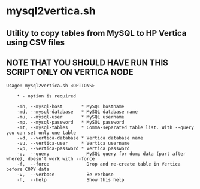 mysql2vertica.sh
================
Utility to copy tables from MySQL to HP Vertica using CSV files
---------------------------------------------------------------
NOTE THAT YOU SHOULD HAVE RUN THIS SCRIPT ONLY ON VERTICA NODE
---------------------------------------------------------------

    Usage: mysql2vertica.sh <OPTIONS>

        * - option is required

        -mh, --mysql-host       * MySQL hostname
        -md, --mysql-database   * MySQL database name
        -mu, --mysql-user       * MySQL username
        -mp, --mysql-password   * MySQL password
        -mt, --mysql-tables     * Comma-separated table list. With --query you can set only one table
        -vd, --vertica-database * Vertica database name
        -vu, --vertica-user     * Vertica username
        -vp, --vertica-password * Vertica password
        -q,  --query              MySQL query for dump data (part after where), doesn't work with --force
        -f,  --force              Drop and re-create table in Vertica before COPY data
        -v,  --verbose            Be verbose
        -h,  --help               Show this help
